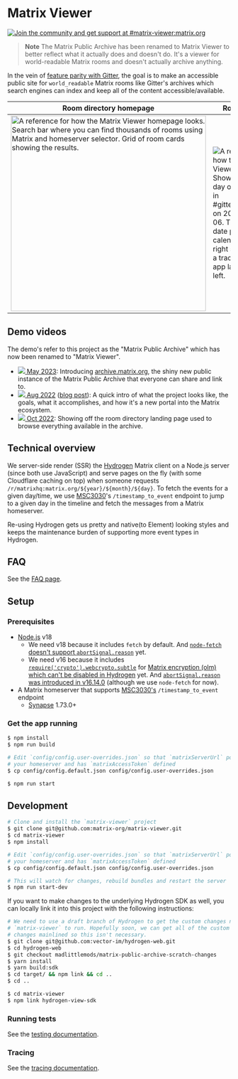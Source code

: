 # Matrix Viewer

<a href="https://matrix.to/#/#matrix-viewer:matrix.org"><img src="https://img.shields.io/matrix/matrix-viewer:matrix.org.svg?label=%23matrix-viewer%3Amatrix.org&logo=matrix&server_fqdn=matrix.org" alt="Join the community and get support at #matrix-viewer:matrix.org" /></a>

> **Note**
> The Matrix Public Archive has been renamed to Matrix Viewer to better reflect what it
> actually does and doesn't do. It's a viewer for world-readable Matrix rooms and
> doesn't actually archive anything.

In the vein of [feature parity with
Gitter](https://github.com/vector-im/roadmap/issues/26), the goal is to make an
accessible public site for `world_readable` Matrix rooms like Gitter's archives
which search engines can index and keep all of the content accessible/available.

<!-- prettier-ignore -->
Room directory homepage | Room view
--- | ---
<img alt="A reference for how the Matrix Viewer homepage looks. Search bar where you can find thousands of rooms using Matrix and homeserver selector. Grid of room cards showing the results." src="https://user-images.githubusercontent.com/558581/236579462-fee0f9c0-29d2-4c3d-a695-c9eaf0f744ef.png" width="440"> | ![A reference for how the Matrix Viewer looks. Showing off a day of messages in `#gitter:matrix.org` on 2021-08-06. There is a date picker calendar in the right sidebar and a traditional chat app layout on the left.](https://user-images.githubusercontent.com/558581/234765275-28c70c49-c27f-473a-88ba-f4392ddae871.png)

## Demo videos

The demo's refer to this project as the "Matrix Public Archive" which has now been renamed to "Matrix Viewer".

- [![](https://user-images.githubusercontent.com/558581/206083768-d18456de-caa3-463f-a891-96eed8054686.png) May 2023](https://www.youtube.com/watch?v=4KlNILNItGQ&t=1046s): Introducing [archive.matrix.org](https://archive.matrix.org/), the shiny new public instance of the Matrix Public Archive that everyone can share and link to.
- [![](https://user-images.githubusercontent.com/558581/206083768-d18456de-caa3-463f-a891-96eed8054686.png) Aug 2022](https://www.youtube.com/watch?v=6KHQSeJTXm0&t=583s) ([blog post](https://matrix.org/blog/2022/08/05/this-week-in-matrix-2022-08-05#matrix-public-archive-website)): A quick intro of what the project looks like, the goals, what it accomplishes, and how it's a new portal into the Matrix ecosystem.
- [![](https://user-images.githubusercontent.com/558581/206083768-d18456de-caa3-463f-a891-96eed8054686.png) Oct 2022](https://www.youtube.com/watch?v=UT6KSEqDUf8&t=548s): Showing off the room directory landing page used to browse everything available in the archive.

## Technical overview

We server-side render (SSR) the [Hydrogen](https://github.com/vector-im/hydrogen-web)
Matrix client on a Node.js server (since both use JavaScript) and serve pages on the fly
(with some Cloudflare caching on top) when someone requests
`/r/matrixhq:matrix.org/${year}/${month}/${day}`. To fetch the events for a
given day/time, we use [MSC3030](https://github.com/matrix-org/matrix-doc/pull/3030)'s
`/timestamp_to_event` endpoint to jump to a given day in the timeline and fetch the
messages from a Matrix homeserver.

Re-using Hydrogen gets us pretty and native(to Element) looking styles and keeps
the maintenance burden of supporting more event types in Hydrogen.

## FAQ

See the [FAQ page](docs/faq.md).

## Setup

### Prerequisites

- [Node.js](https://nodejs.org/) v18
  - We need v18 because it includes `fetch` by default. And [`node-fetch` doesn't
    support `abortSignal.reason`](https://github.com/node-fetch/node-fetch/issues/1462)
    yet.
  - We need v16 because it includes
    [`require('crypto').webcrypto.subtle`](https://nodejs.org/docs/latest-v16.x/api/webcrypto.html#cryptosubtle)
    for [Matrix encryption (olm) which can't be disabled in
    Hydrogen](https://github.com/vector-im/hydrogen-web/issues/579) yet. And
    [`abortSignal.reason` was introduced in
    v16.14.0](https://nodejs.org/dist/latest-v18.x/docs/api/globals.html#abortsignalreason) (although we use `node-fetch` for now).
- A Matrix homeserver that supports [MSC3030's](https://github.com/matrix-org/matrix-spec-proposals/pull/3030) `/timestamp_to_event` endpoint
  - [Synapse](https://matrix.org/docs/projects/server/synapse) 1.73.0+

### Get the app running

```sh
$ npm install
$ npm run build

# Edit `config/config.user-overrides.json` so that `matrixServerUrl` points to
# your homeserver and has `matrixAccessToken` defined
$ cp config/config.default.json config/config.user-overrides.json

$ npm run start
```

## Development

```sh
# Clone and install the `matrix-viewer` project
$ git clone git@github.com:matrix-org/matrix-viewer.git
$ cd matrix-viewer
$ npm install

# Edit `config/config.user-overrides.json` so that `matrixServerUrl` points to
# your homeserver and has `matrixAccessToken` defined
$ cp config/config.default.json config/config.user-overrides.json

# This will watch for changes, rebuild bundles and restart the server
$ npm run start-dev
```

If you want to make changes to the underlying Hydrogen SDK as well, you can locally link
it into this project with the following instructions:

```sh
# We need to use a draft branch of Hydrogen to get the custom changes needed for
# `matrix-viewer` to run. Hopefully soon, we can get all of the custom
# changes mainlined so this isn't necessary.
$ git clone git@github.com:vector-im/hydrogen-web.git
$ cd hydrogen-web
$ git checkout madlittlemods/matrix-public-archive-scratch-changes
$ yarn install
$ yarn build:sdk
$ cd target/ && npm link && cd ..
$ cd ..

$ cd matrix-viewer
$ npm link hydrogen-view-sdk
```

### Running tests

See the [testing documentation](./docs/testing.md).

### Tracing

See the [tracing documentation](./docs/tracing.md).
